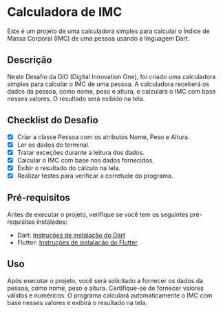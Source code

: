 # Calculadora de IMC

Este é um projeto de uma calculadora simples para calcular o Índice de Massa Corporal (IMC) de uma pessoa usando a linguagem Dart.

## Descrição

Neste Desafio da DIO (Digital Innovation One), foi criado uma calculadora simples para calcular o IMC de uma pessoa. A calculadora receberá os dados da pessoa, como nome, peso e altura, e calculará o IMC com base nesses valores. O resultado será exibido na tela.

## Checklist do Desafio

- [x] Criar a classe Pessoa com os atributos Nome, Peso e Altura.
- [x] Ler os dados do terminal.
- [x] Tratar exceções durante a leitura dos dados.
- [x] Calcular o IMC com base nos dados fornecidos.
- [x] Exibir o resultado do cálculo na tela.
- [X] Realizar testes para verificar a corretude do programa.

## Pré-requisitos

Antes de executar o projeto, verifique se você tem os seguintes pré-requisitos instalados:

- Dart: [Instruções de instalação do Dart](https://dart.dev/get-dart)
- Flutter: [Instruções de instalação do Flutter](https://flutter.dev/docs/get-started/install)


## Uso

Após executar o projeto, você será solicitado a fornecer os dados da pessoa, como nome, peso e altura. Certifique-se de fornecer valores válidos e numéricos. O programa calculará automaticamente o IMC com base nesses valores e exibirá o resultado na tela.

